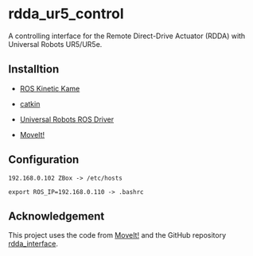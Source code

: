 # rdda_ur5_control

A controlling interface for the Remote Direct-Drive Actuator (RDDA) with Universal Robots UR5/UR5e.

## Installtion

- [ROS Kinetic Kame](http://wiki.ros.org/kinetic/Installation/Ubuntu)

- [catkin](http://wiki.ros.org/catkin)

- [Universal Robots ROS Driver](https://github.com/UniversalRobots/Universal_Robots_ROS_Driver)

- [MoveIt!](https://moveit.ros.org/install/)

## Configuration

`192.168.0.102 ZBox -> /etc/hosts`

`export ROS_IP=192.168.0.110 -> .bashrc`

## Acknowledgement

This project uses the code from [MoveIt!](https://moveit.ros.org/) and the GitHub repository 
[rdda_interface](https://github.com/RoboticsCollaborative/rdda_interface).
